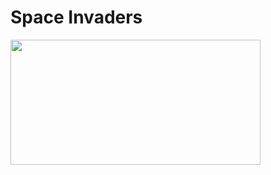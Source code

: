# Space Invaders

<img src="https://github.com/evliyabalik/SpaceInvaders/assets/20957595/1233c3f5-546b-4e28-992f-5dc6a072f054" width="400" height="200">
